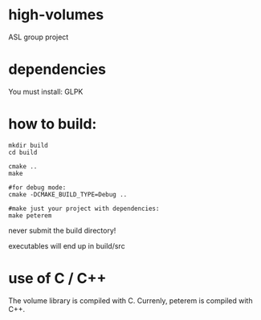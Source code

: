 # high-volumes

ASL group project

# dependencies

You must install: GLPK

# how to build:

```
mkdir build
cd build

cmake ..
make

#for debug mode:
cmake -DCMAKE_BUILD_TYPE=Debug ..

#make just your project with dependencies:
make peterem
```

never submit the build directory!

executables will end up in build/src

# use of C / C++

The volume library is compiled with C.
Currenly, peterem is compiled with C++.
